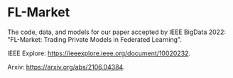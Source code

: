 # FL-Market

The code, data, and models for our paper accepted by IEEE BigData 2022: "FL-Market: Trading Private Models in Federated Learning".

IEEE Explore: https://ieeexplore.ieee.org/document/10020232.

Arxiv: https://arxiv.org/abs/2106.04384.
